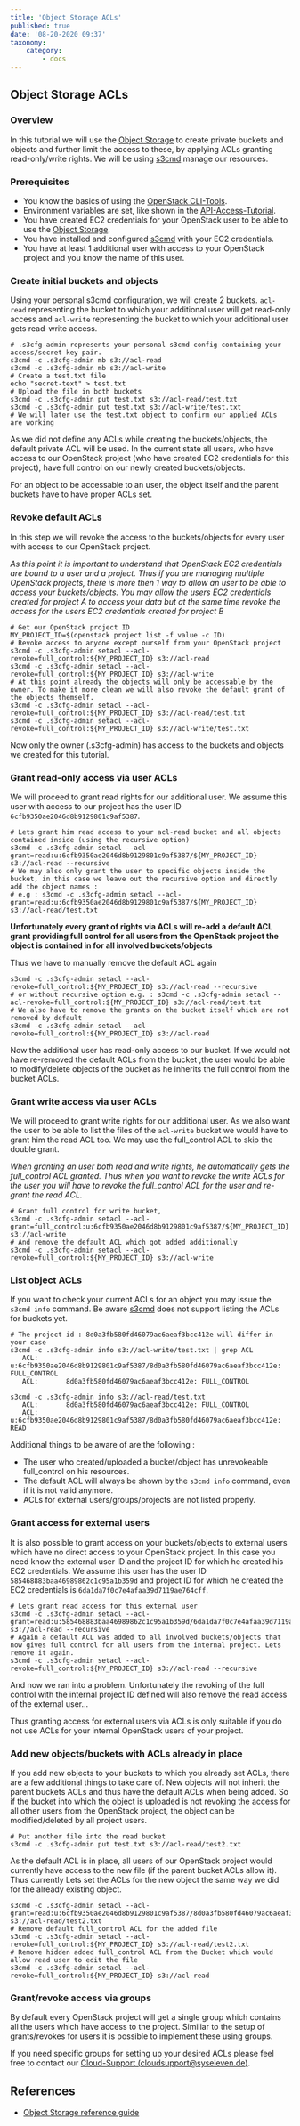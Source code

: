 ```yaml
---
title: 'Object Storage ACLs'
published: true
date: '08-20-2020 09:37'
taxonomy:
    category:
        - docs
---
```


## Object Storage ACLs

### Overview

In this tutorial we will use the [Object Storage](../../04.Reference/05.object-storage/docs.en.md) to create private buckets and objects and further limit the access to these, by applying ACLs granting read-only/write rights. We will be using [s3cmd](http://s3tools.org/s3cmd) manage our resources.

### Prerequisites

* You know the basics of using the [OpenStack CLI-Tools](../../03.Howtos/02.openstack-cli/docs.en.md).
* Environment variables are set, like shown in the [API-Access-Tutorial](../../02.Tutorials/02.api-access/docs.en.md).
* You have created EC2 credentials for your OpenStack user to be able to use the [Object Storage](../../04.Reference/05.object-storage/docs.en.md).
* You have installed and configured [s3cmd](http://s3tools.org/s3cmd) with your EC2 credentials.
* You have at least 1 additional user with access to your OpenStack project and you know the name of this user.

### Create initial buckets and objects

Using your personal s3cmd configuration, we will create 2 buckets. `acl-read` representing the bucket to which your additional user will get read-only access and `acl-write` representing the bucket to which your additional user gets read-write access.

```shell
# .s3cfg-admin represents your personal s3cmd config containing your access/secret key pair.
s3cmd -c .s3cfg-admin mb s3://acl-read
s3cmd -c .s3cfg-admin mb s3://acl-write
# Create a test.txt file
echo "secret-text" > test.txt
# Upload the file in both buckets
s3cmd -c .s3cfg-admin put test.txt s3://acl-read/test.txt
s3cmd -c .s3cfg-admin put test.txt s3://acl-write/test.txt
# We will later use the test.txt object to confirm our applied ACLs are working
```

As we did not define any ACLs while creating the buckets/objects, the default private ACL will be used. In the current state all users, who have access to our OpenStack project (who have created EC2 credentials for this project), have full control on our newly created buckets/objects.

For an object to be accessable to an user, the object itself and the parent buckets have to have proper ACLs set.

### Revoke default ACLs

In this step we will revoke the access to the buckets/objects for every user with access to our OpenStack project.

*As this point it is important to understand that OpenStack EC2 credentials are bound to a user and a project. Thus if you are managing multiple OpenStack projects, there is more then 1 way to allow an user to be able to access your buckets/objects. You may allow the users EC2 credentials created for project A to access your data but at the same time revoke the access for the users EC2 credentials created for project B*

```shell
# Get our OpenStack project ID
MY_PROJECT_ID=$(openstack project list -f value -c ID)
# Revoke access to anyone except ourself from your OpenStack project
s3cmd -c .s3cfg-admin setacl --acl-revoke=full_control:${MY_PROJECT_ID} s3://acl-read
s3cmd -c .s3cfg-admin setacl --acl-revoke=full_control:${MY_PROJECT_ID} s3://acl-write
# At this point already the objects will only be accessable by the owner. To make it more clean we will also revoke the default grant of the objects themself.
s3cmd -c .s3cfg-admin setacl --acl-revoke=full_control:${MY_PROJECT_ID} s3://acl-read/test.txt
s3cmd -c .s3cfg-admin setacl --acl-revoke=full_control:${MY_PROJECT_ID} s3://acl-write/test.txt
```

Now only the owner (.s3cfg-admin) has access to the buckets and objects we created for this tutorial.

### Grant read-only access via user ACLs

We will proceed to grant read rights for our additional user. We assume this user with access to our project has the user ID `6cfb9350ae2046d8b9129801c9af5387`.

```shell
# Lets grant him read access to your acl-read bucket and all objects contained inside (using the recursive option)
s3cmd -c .s3cfg-admin setacl --acl-grant=read:u:6cfb9350ae2046d8b9129801c9af5387/${MY_PROJECT_ID} s3://acl-read --recursive
# We may also only grant the user to specific objects inside the bucket, in this case we leave out the recursive option and directly add the object names :
# e.g : s3cmd -c .s3cfg-admin setacl --acl-grant=read:u:6cfb9350ae2046d8b9129801c9af5387/${MY_PROJECT_ID} s3://acl-read/test.txt
```

**Unfortunately every grant of rights via ACLs will re-add a default ACL grant providing full control for all users from the OpenStack project the object is contained in for all involved buckets/objects**

Thus we have to manually remove the default ACL again

```shell
s3cmd -c .s3cfg-admin setacl --acl-revoke=full_control:${MY_PROJECT_ID} s3://acl-read --recursive
# or without recursive option e.g. : s3cmd -c .s3cfg-admin setacl --acl-revoke=full_control:${MY_PROJECT_ID} s3://acl-read/test.txt
# We also have to remove the grants on the bucket itself which are not removed by default
s3cmd -c .s3cfg-admin setacl --acl-revoke=full_control:${MY_PROJECT_ID} s3://acl-read
```

Now the additional user has read-only access to our bucket. If we would not have re-removed the default ACLs from the bucket ,the user would be able to modify/delete objects of the bucket as he inherits the full control from the bucket ACLs.

### Grant write access via user ACLs

We will proceed to grant write rights for our additional user. As we also want the user to be able to list the files of the `acl-write` bucket we would have to grant him the read ACL too. We may use the full_control ACL to skip the double grant.

*When granting an user both read and write rights, he automatically gets the full_control ACL granted. Thus when you want to revoke the write ACLs for the user you will have to revoke the full_control ACL for the user and re-grant the read ACL.*

```shell
# Grant full control for write bucket,
s3cmd -c .s3cfg-admin setacl --acl-grant=full_control:u:6cfb9350ae2046d8b9129801c9af5387/${MY_PROJECT_ID} s3://acl-write
# And remove the default ACL which got added additionally
s3cmd -c .s3cfg-admin setacl --acl-revoke=full_control:${MY_PROJECT_ID} s3://acl-write
```

### List object ACLs

If you want to check your current ACLs for an object you may issue the `s3cmd info` command. Be aware [s3cmd](http://s3tools.org/s3cmd) does not support listing the ACLs for buckets yet.

```shell
# The project id : 8d0a3fb580fd46079ac6aeaf3bcc412e will differ in your case
s3cmd -c .s3cfg-admin info s3://acl-write/test.txt | grep ACL
   ACL:       u:6cfb9350ae2046d8b9129801c9af5387/8d0a3fb580fd46079ac6aeaf3bcc412e: FULL_CONTROL
   ACL:       8d0a3fb580fd46079ac6aeaf3bcc412e: FULL_CONTROL

s3cmd -c .s3cfg-admin info s3://acl-read/test.txt
   ACL:       8d0a3fb580fd46079ac6aeaf3bcc412e: FULL_CONTROL
   ACL:       u:6cfb9350ae2046d8b9129801c9af5387/8d0a3fb580fd46079ac6aeaf3bcc412e: READ
```

Additional things to be aware of are the following :

* The user who created/uploaded a bucket/object has unrevokeable full_control on his resources.
* The default ACL will always be shown by the `s3cmd info` command, even if it is not valid anymore.
* ACLs for external users/groups/projects are not listed properly.

### Grant access for external users

It is also possible to grant access on your buckets/objects to external users which have no direct access to your OpenStack project. In this case you need know the external user ID and the project ID for which he created his EC2 credentials. We assume this user has the user ID `585468883baa46989862c1c95a1b359d` and project ID for which he created the EC2 credentials is `6da1da7f0c7e4afaa39d7119ae764cff`.

```shell
# Lets grant read access for this external user
s3cmd -c .s3cfg-admin setacl --acl-grant=read:u:585468883baa46989862c1c95a1b359d/6da1da7f0c7e4afaa39d7119ae764cff s3://acl-read --recursive
# Again a default ACL was added to all involved buckets/objects that now gives full control for all users from the internal project. Lets remove it again.
s3cmd -c .s3cfg-admin setacl --acl-revoke=full_control:${MY_PROJECT_ID} s3://acl-read --recursive
```

And now we ran into a problem. Unfortunately the revoking of the full control with the internal project ID defined will also remove the read access of the external user...

Thus granting access for external users via ACLs is only suitable if you do not use ACLs for your internal OpenStack users of your project.

### Add new objects/buckets with ACLs already in place

If you add new objects to your buckets to which you already set ACLs, there are a few additional things to take care of. New objects will not inherit the parent buckets ACLs and thus have the default ACLs when being added. So if the bucket into which the object is uploaded is not revoking the access for all other users from the OpenStack project, the object can be modified/deleted by all project users.

```shell
# Put another file into the read bucket
s3cmd -c .s3cfg-admin put test.txt s3://acl-read/test2.txt
```

As the default ACL is in place, all users of our OpenStack project would currently have access to the new file (if the parent bucket ACLs allow it). Thus currently Lets set the ACLs for the new object the same way we did for the already existing object.

```shell
s3cmd -c .s3cfg-admin setacl --acl-grant=read:u:6cfb9350ae2046d8b9129801c9af5387/8d0a3fb580fd46079ac6aeaf3bcc412e s3://acl-read/test2.txt
# Remove default full_control ACL for the added file
s3cmd -c .s3cfg-admin setacl --acl-revoke=full_control:${MY_PROJECT_ID} s3://acl-read/test2.txt
# Remove hidden added full_control ACL from the Bucket which would allow read user to edit the file
s3cmd -c .s3cfg-admin setacl --acl-revoke=full_control:${MY_PROJECT_ID} s3://acl-read
```

### Grant/revoke access via groups

By default every OpenStack project will get a single group which contains all the users which have access to the project. Similiar to the setup of grants/revokes for users it is possible to implement these using groups.

If you need specific groups for setting up your desired ACLs please feel free to contact our [Cloud-Support (cloudsupport@syseleven.de)](../../06.Support/default.en.md).

## References

* [Object Storage reference guide](../../04.Reference/05.object-storage/docs.en.md)